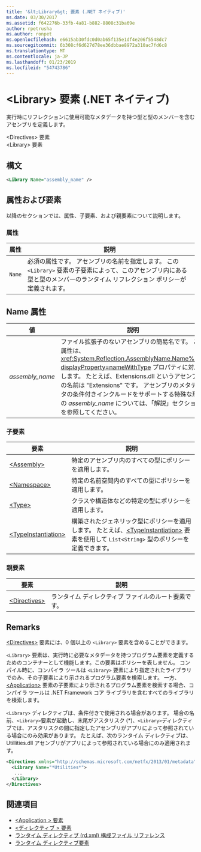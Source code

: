 ```yaml
---
title: '&lt;Library&gt; 要素 (.NET ネイティブ)'
ms.date: 03/30/2017
ms.assetid: f642276b-33fb-4a81-b882-8808c31ba69e
author: rpetrusha
ms.author: ronpet
ms.openlocfilehash: e6615ab30fdc0d0ab65f135e1df4e206f5548dc7
ms.sourcegitcommit: 6b308cf6d627d78ee36dbbae8972a310ac7fd6c8
ms.translationtype: MT
ms.contentlocale: ja-JP
ms.lasthandoff: 01/23/2019
ms.locfileid: "54743786"
---
```

# <a name="ltlibrarygt-element-net-native"></a>&lt;Library&gt; 要素 (.NET ネイティブ)
実行時にリフレクションに使用可能なメタデータを持つ型と型のメンバーを含むアセンブリを定義します。  
  
 \<Directives> 要素  
\<Library> 要素  
  
## <a name="syntax"></a>構文  
  
```xml  
<Library Name="assembly_name" />  
```  
  
## <a name="attributes-and-elements"></a>属性および要素  
 以降のセクションでは、属性、子要素、および親要素について説明します。  
  
### <a name="attributes"></a>属性  
  
|属性|説明|  
|---------------|-----------------|  
|`Name`|必須の属性です。 アセンブリの名前を指定します。 この `<Library>` 要素の子要素によって、このアセンブリ内にある型と型のメンバーのランタイム リフレクション ポリシーが定義されます。|  
  
## <a name="name-attribute"></a>Name 属性  
  
|値|説明|  
|-----------|-----------------|  
|*assembly_name*|ファイル拡張子のないアセンブリの簡易名です。 この属性は、<xref:System.Reflection.AssemblyName.Name%2A?displayProperty=nameWithType> プロパティに対応します。 たとえば、Extensions.dll というアセンブリの名前は "Extensions" です。 アセンブリのメタデータの条件付きインクルードをサポートする特殊な形式の *assembly_name* については、「解説」セクションを参照してください。|  
  
### <a name="child-elements"></a>子要素  
  
|要素|説明|  
|-------------|-----------------|  
|[\<Assembly>](../../../docs/framework/net-native/assembly-element-net-native.md)|特定のアセンブリ内のすべての型にポリシーを適用します。|  
|[\<Namespace>](../../../docs/framework/net-native/namespace-element-net-native.md)|特定の名前空間内のすべての型にポリシーを適用します。|  
|[\<Type>](../../../docs/framework/net-native/type-element-net-native.md)|クラスや構造体などの特定の型にポリシーを適用します。|  
|[\<TypeInstantiation>](../../../docs/framework/net-native/typeinstantiation-element-net-native.md)|構築されたジェネリック型にポリシーを適用します。 たとえば、[\<TypeInstantiation>](../../../docs/framework/net-native/typeinstantiation-element-net-native.md) 要素を使用して `List<String>` 型のポリシーを定義できます。|  
  
### <a name="parent-elements"></a>親要素  
  
|要素|説明|  
|-------------|-----------------|  
|[\<Directives>](../../../docs/framework/net-native/directives-element-net-native.md)|ランタイム ディレクティブ ファイルのルート要素です。|  
  
## <a name="remarks"></a>Remarks  
 [\<Directives>](../../../docs/framework/net-native/directives-element-net-native.md) 要素には、0 個以上の `<Library>` 要素を含めることができます。  
  
 `<Library>` 要素は、実行時に必要なメタデータを持つプログラム要素を定義するためのコンテナーとして機能します。この要素はポリシーを表しません。 コンパイル時に、コンパイラ ツールは `<Library>` 要素により指定されたライブラリでのみ、その子要素により示されるプログラム要素を検索します。 一方、[\<Application>](../../../docs/framework/net-native/application-element-net-native.md) 要素の子要素により示されるプログラム要素を検索する場合、コンパイラ ツールは .NET Framework コア ライブラリを含むすべてのライブラリを検索します。  
  
 `<Library>` ディレクティブは、条件付きで使用される場合があります。 場合の名前、`<Library>`要素が起動し、末尾がアスタリスク (\*)、`<Library>`ディレクティブでは、アスタリスクの間に指定したアセンブリがアプリによって参照されている場合にのみ効果があります。 たとえば、次のランタイム ディレクティブは、Utillities.dll アセンブリがアプリによって参照されている場合にのみ適用されます。  
  
```xml  
<Directives xmlns="http://schemas.microsoft.com/netfx/2013/01/metadata">  
  <Library Name="*Utilities*">  
   ...  
  </Library>  
</Directives>  
```  
  
## <a name="see-also"></a>関連項目
- [\<Application > 要素](../../../docs/framework/net-native/application-element-net-native.md)
- [\<ディレクティブ > 要素](../../../docs/framework/net-native/directives-element-net-native.md)
- [ランタイム ディレクティブ (rd.xml) 構成ファイル リファレンス](../../../docs/framework/net-native/runtime-directives-rd-xml-configuration-file-reference.md)
- [ランタイム ディレクティブ要素](../../../docs/framework/net-native/runtime-directive-elements.md)
